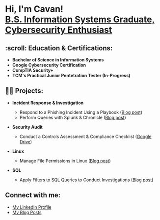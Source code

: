 <h1>Hi, I'm Cavan! <br/> <a href="https://www.linkedin.com/in/cavan-fowler59/">B.S. Information Systems Graduate, Cybersecurity Enthusiast</a></h1>

<h2>:scroll: Education & Certifications:</h2>

- <b>Bachelor of Science in Information Systems</b>
- <b>Google Cybersecurity Certification</b>
- <b>CompTIA Security+</b>
- <b>TCM's Practical Junior Pentetration Tester (In-Progress)</b>


<h2>👨‍💻 Projects:</h2>

- <b>Incident Response & Investigation</b>
  - Respond to a Phishing Incident Using a Playbook (<a href="https://medium.com/@cavan.fowler/respond-to-phishing-incident-using-playbook-c054b6f8dff">Blog post</a>)
  - Perform Queries with Splunk & Chronicle (<a href="https://medium.com/@cavan.fowler/perform-a-query-with-splunk-49c2eda9b333">Blog post</a>)
    
- <b>Security Audit</b>
  - Conduct a Controls Assessment & Compliance Checklist (<a href="https://drive.google.com/drive/folders/1h6ImCVgDTXCHCa159iMWzvzn9xwNvQTZ?usp=sharing">Google Drive</a>)

- <b>Linux</b>
  - Manage File Permissions in Linux (<a href="https://medium.com/@cavan.fowler/manage-file-permissions-in-linux-c242db7ffd19">Blog post</a>)

- <b>SQL</b>
  - Apply Filters to SQL Queries to Conduct Investigations (<a href="https://medium.com/@cavan.fowler/apply-filters-to-sql-queries-to-conduct-investigations-bc4b869087e9">Blog post</a>)

<h2>Connect with me:</h2>

- <a href="https://www.linkedin.com/in/cavan-fowler59/">My LinkedIn Profile</a>
- <a href="https://medium.com/@cavan.fowler">My Blog Posts</a>
  
